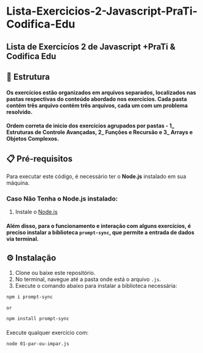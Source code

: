 
# Lista-Exercicios-2-Javascript-PraTi-Codifica-Edu

## Lista de Exercicíos 2 de Javascript +PraTi & Codifica Edu

## 📁 Estrutura

#### Os exercícios estão organizados em arquivos separados, localizados nas pastas respectivas do conteúdo abordado nos exercícios. Cada pasta contém três arquivo contém três arquivos, cada um com um problema resolvido.

#### Ordem correta de inicio dos exercícios agrupados por pastas - 1_  Estruturas de Controle Avançadas, 2_  Funções e Recursão e 3_   Arrays e Objetos Complexos.   

## 📋 Pré-requisitos

Para executar este código, é necessário ter o **Node.js** instalado em sua máquina.

### Caso Não Tenha o Node.js instalado:

1. Instale o [Node.js](https://nodejs.org/)

#### Além disso, para o funcionamento e interação com alguns exercícios, é preciso instalar a biblioteca `prompt-sync`, que permite a entrada de dados via terminal.

## ⚙️ Instalação

1. Clone ou baixe este repositório.
2. No terminal, navegue até a pasta onde está o arquivo `.js`.
3. Execute o comando abaixo para instalar a biblioteca necessária:

```bash
npm i prompt-sync

or

npm install prompt-sync
```

####

Execute qualquer exercício com:

```
node 01-par-ou-impar.js
```

